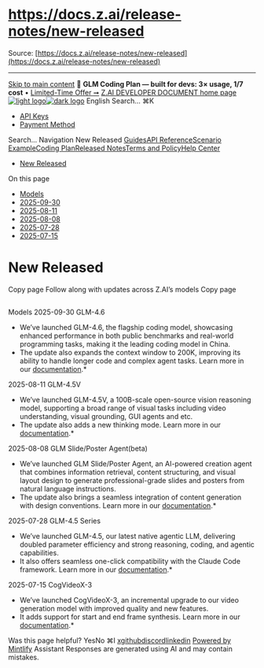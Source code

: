 # https://docs.z.ai/release-notes/new-released

Source: [https://docs.z.ai/release-notes/new-released](https://docs.z.ai/release-notes/new-released)

---

[Skip to main content](https://docs.z.ai/release-notes/new-released#content-area)
🚀 **GLM Coding Plan — built for devs: 3× usage, 1/7 cost** • [Limited-Time Offer ➞](https://z.ai/subscribe?utm_campaign=Platform_Ops&_channel_track_key=DaprgHIc)
[Z.AI DEVELOPER DOCUMENT home page![light logo](https://mintcdn.com/zhipu-32152247/B_E8wI-eiNa1QlPV/logo/dark.svg?fit=max&auto=format&n=B_E8wI-eiNa1QlPV&q=85&s=75deefa9dea5bdbc84d4da68885c267f)![dark logo](https://mintcdn.com/zhipu-32152247/B_E8wI-eiNa1QlPV/logo/light.svg?fit=max&auto=format&n=B_E8wI-eiNa1QlPV&q=85&s=c1ecf1af358fa8eeab8c06052337f8f6)](https://z.ai/model-api)
English
Search...
⌘K
  * [API Keys](https://z.ai/manage-apikey/apikey-list)
  * [Payment Method](https://z.ai/manage-apikey/billing)


Search...
Navigation
New Released
[Guides](https://docs.z.ai/guides/overview/quick-start)[API Reference](https://docs.z.ai/api-reference/introduction)[Scenario Example](https://docs.z.ai/scenario-example/develop-tools/claude)[Coding Plan](https://docs.z.ai/devpack/overview)[Released Notes](https://docs.z.ai/release-notes/new-released)[Terms and Policy](https://docs.z.ai/legal-agreement/privacy-policy)[Help Center](https://docs.z.ai/help/faq)
  * [New Released](https://docs.z.ai/release-notes/new-released)


On this page
  * [Models](https://docs.z.ai/release-notes/new-released#models)
  * [2025-09-30](https://docs.z.ai/release-notes/new-released#2025-09-30)
  * [2025-08-11](https://docs.z.ai/release-notes/new-released#2025-08-11)
  * [2025-08-08](https://docs.z.ai/release-notes/new-released#2025-08-08)
  * [2025-07-28](https://docs.z.ai/release-notes/new-released#2025-07-28)
  * [2025-07-15](https://docs.z.ai/release-notes/new-released#2025-07-15)


# New Released
Copy page
Follow along with updates across Z.AI’s models
Copy page
## 
[​](https://docs.z.ai/release-notes/new-released#models)
Models
[​](https://docs.z.ai/release-notes/new-released#2025-09-30)
2025-09-30
GLM-4.6
  * We’ve launched GLM-4.6, the flagship coding model, showcasing enhanced performance in both public benchmarks and real-world programming tasks, making it the leading coding model in China.
  * The update also expands the context window to 200K, improving its ability to handle longer code and complex agent tasks. Learn more in our [documentation](https://docs.z.ai/guides/llm/glm-4.6).*


[​](https://docs.z.ai/release-notes/new-released#2025-08-11)
2025-08-11
GLM-4.5V
  * We’ve launched GLM-4.5V, a 100B-scale open-source vision reasoning model, supporting a broad range of visual tasks including video understanding, visual grounding, GUI agents and etc.
  * The update also adds a new thinking mode. Learn more in our [documentation](https://docs.z.ai/guides/vlm/glm-4.5v).*


[​](https://docs.z.ai/release-notes/new-released#2025-08-08)
2025-08-08
GLM Slide/Poster Agent(beta)
  * We’ve launched GLM Slide/Poster Agent, an AI-powered creation agent that combines information retrieval, content structuring, and visual layout design to generate professional-grade slides and posters from natural language instructions.
  * The update also brings a seamless integration of content generation with design conventions. Learn more in our [documentation](https://docs.z.ai/guides/agents/slide).*


[​](https://docs.z.ai/release-notes/new-released#2025-07-28)
2025-07-28
GLM-4.5 Series
  * We’ve launched GLM-4.5, our latest native agentic LLM, delivering doubled parameter efficiency and strong reasoning, coding, and agentic capabilities.
  * It also offers seamless one-click compatibility with the Claude Code framework. Learn more in our [documentation](https://docs.z.ai/guides/llm/glm-4.5).*


[​](https://docs.z.ai/release-notes/new-released#2025-07-15)
2025-07-15
CogVideoX-3
  * We’ve launched CogVideoX-3, an incremental upgrade to our video generation model with improved quality and new features.
  * It adds support for start and end frame synthesis. Learn more in our [documentation](https://docs.z.ai/guides/video/cogvideox-3).*


Was this page helpful?
YesNo
⌘I
[x](https://x.com/Zai_org)[github](https://github.com/zai-org)[discord](https://discord.gg/QR7SARHRxK)[linkedin](https://www.linkedin.com/company/zdotai/)
[Powered by Mintlify](https://mintlify.com?utm_campaign=poweredBy&utm_medium=referral&utm_source=zhipu-32152247)
Assistant
Responses are generated using AI and may contain mistakes.
